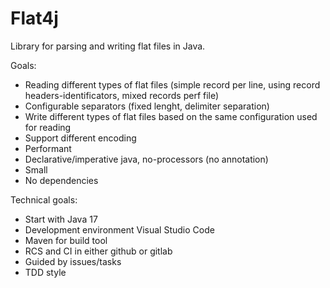# Flat4j

Library for parsing and writing flat files in Java.

Goals:

- Reading different types of flat files (simple record per line, using record
  headers-identificators, mixed records perf file)
- Configurable separators (fixed lenght, delimiter separation)
- Write different types of flat files based on the same configuration used for reading
- Support different encoding
- Performant
- Declarative/imperative java, no-processors (no annotation)
- Small
- No dependencies

Technical goals:
- Start with Java 17
- Development environment Visual Studio Code
- Maven for build tool
- RCS and CI in either github or gitlab
- Guided by issues/tasks
- TDD style

